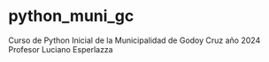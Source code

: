 # python_muni_gc

Curso de Python Inicial de la Municipalidad de Godoy Cruz año 2024
Profesor Luciano Esperlazza
